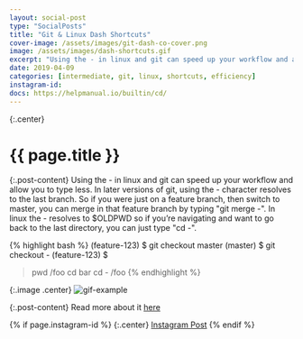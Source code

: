 ```yaml
---
layout: social-post
type: "SocialPosts"
title: "Git & Linux Dash Shortcuts"
cover-image: /assets/images/git-dash-co-cover.png
image: /assets/images/dash-shortcuts.gif
excerpt: "Using the - in linux and git can speed up your workflow and allow you to type less."
date: 2019-04-09
categories: [intermediate, git, linux, shortcuts, efficiency]
instagram-id: 
docs: https://helpmanual.io/builtin/cd/
---
```

{:.center}
# {{ page.title }}

{:.post-content}
Using the - in linux and git can speed up your workflow and allow you to type 
less. In later versions of git, using the - character resolves to the last branch. 
So if you were just on a feature branch, then switch to master, you can merge 
in that feature branch by typing "git merge -". In linux the - resolves to 
$OLDPWD so if you’re navigating and want to go back to the last directory, you can just type "cd -".

{% highlight bash %}
(feature-123) $ git checkout master
(master)      $ git checkout -
(feature-123) $

> pwd
/foo
> cd bar
> cd -
/foo
{% endhighlight %}

{:.image .center}
![gif-example]({{page.image}})

{:.post-content}
Read more about it <a href="{{page.docs}}" target="_blank">here</a>

{% if page.instagram-id %}
{:.center}
<a class="insta-link" href="https://www.instagram.com/p/{{page.instagram-id}}" target="_blank">Instagram Post</a>
{% endif %}
